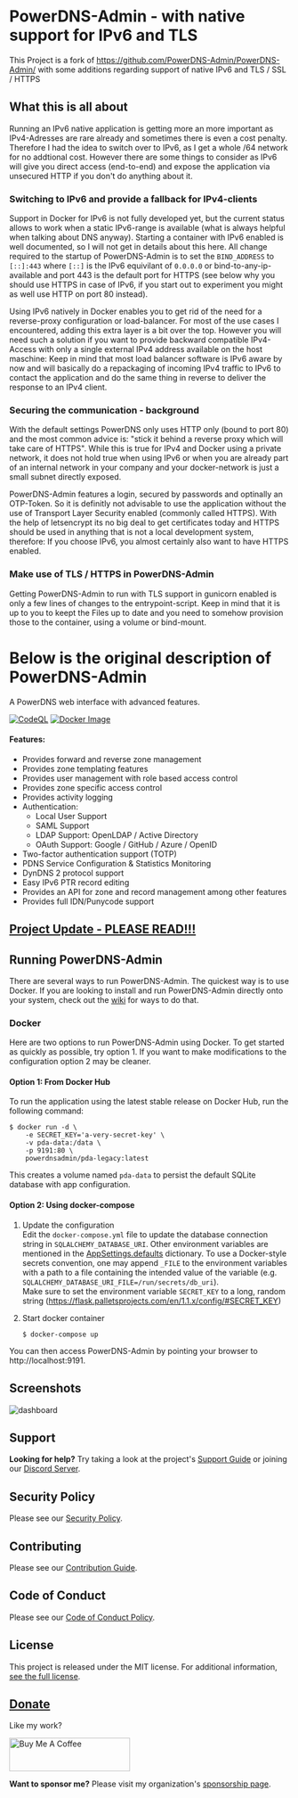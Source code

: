 # PowerDNS-Admin - with native support for IPv6 and TLS
This Project is a fork of https://github.com/PowerDNS-Admin/PowerDNS-Admin/ with some additions regarding support of native IPv6 and TLS / SSL / HTTPS

## What this is all about
Running an IPv6 native application is getting more an more important as IPv4-Adresses are rare already and sometimes there is even a cost penalty. Therefore I had the idea to switch over to IPv6, as I get a whole /64 network for no addtional cost.
However there are some things to consider as IPv6 will give you direct access (end-to-end) and expose the application via unsecured HTTP if you don't do anything about it.

### Switching to IPv6 and provide a fallback for IPv4-clients

Support in Docker for IPv6 is not fully developed yet, but the current status allows to work when a static IPv6-range is available (what is always helpful when talking about DNS anyway). Starting a container with IPv6 enabled is well documented, so I will not get in details about this here. All change required to the startup of PowerDNS-Admin is to set the `BIND_ADDRESS` to `[::]:443` where `[::]` is the IPv6 equivilant of `0.0.0.0` or bind-to-any-ip-available and port 443 is the default port for HTTPS (see below why you should use HTTPS in case of IPv6, if you start out to experiment you might as well use HTTP on port 80 instead).

Using IPv6 natively in Docker enables you to get rid of the need for a reverse-proxy configuration or load-balancer. For most of the use cases I encountered, adding this extra layer is a bit over the top. However you will need such a solution if you want to provide backward compatible IPv4-Access with only a single external IPv4 address available on the host maschine: Keep in mind that most load balancer software is IPv6 aware by now and will basically do a repackaging of incoming IPv4 traffic to IPv6 to contact the application and do the same thing in reverse to deliver the response to an IPv4 client.

### Securing the communication - background
With the default settings PowerDNS only uses HTTP only (bound to port 80) and the most common advice is: "stick it behind a reverse proxy which will take care of HTTPS". While this is true for IPv4 and Docker using a private network, it does not hold true when using IPv6 or when you are already part of an internal network in your company and your docker-network is just a small subnet directly exposed.

PowerDNS-Admin features a login, secured by passwords and optinally an OTP-Token. So it is definitly not advisable to use the application without the use of Transport Layer Security enabled (commonly called HTTPS).
With the help of letsencrypt its no big deal to get certificates today and HTTPS should be used in anything that is not a local development system, therefore: If you choose IPv6, you almost certainly also want to have HTTPS enabled.

### Make use of TLS / HTTPS in PowerDNS-Admin
Getting PowerDNS-Admin to run with TLS support in gunicorn enabled is only a few lines of changes to the entrypoint-script. Keep in mind that it is up to you to keept the Files up to date and you need to somehow provision those to the container, using a volume or bind-mount.

# Below is the original description of PowerDNS-Admin

A PowerDNS web interface with advanced features.

[![CodeQL](https://github.com/PowerDNS-Admin/PowerDNS-Admin/actions/workflows/codeql-analysis.yml/badge.svg?branch=master)](https://github.com/PowerDNS-Admin/PowerDNS-Admin/actions/workflows/codeql-analysis.yml)
[![Docker Image](https://github.com/PowerDNS-Admin/PowerDNS-Admin/actions/workflows/build-and-publish.yml/badge.svg?branch=master)](https://github.com/PowerDNS-Admin/PowerDNS-Admin/actions/workflows/build-and-publish.yml)

#### Features:

- Provides forward and reverse zone management
- Provides zone templating features
- Provides user management with role based access control
- Provides zone specific access control
- Provides activity logging
- Authentication:
  - Local User Support
  - SAML Support
  - LDAP Support: OpenLDAP / Active Directory
  - OAuth Support: Google / GitHub / Azure / OpenID
- Two-factor authentication support (TOTP)
- PDNS Service Configuration & Statistics Monitoring
- DynDNS 2 protocol support
- Easy IPv6 PTR record editing
- Provides an API for zone and record management among other features
- Provides full IDN/Punycode support

## [Project Update - PLEASE READ!!!](https://github.com/PowerDNS-Admin/PowerDNS-Admin/discussions/1708)

## Running PowerDNS-Admin

There are several ways to run PowerDNS-Admin. The quickest way is to use Docker.
If you are looking to install and run PowerDNS-Admin directly onto your system, check out
the [wiki](https://github.com/PowerDNS-Admin/PowerDNS-Admin/blob/master/docs/wiki/) for ways to do that.

### Docker

Here are two options to run PowerDNS-Admin using Docker.
To get started as quickly as possible, try option 1. If you want to make modifications to the configuration option 2 may
be cleaner.

#### Option 1: From Docker Hub

To run the application using the latest stable release on Docker Hub, run the following command:

```
$ docker run -d \
    -e SECRET_KEY='a-very-secret-key' \
    -v pda-data:/data \
    -p 9191:80 \
    powerdnsadmin/pda-legacy:latest
```

This creates a volume named `pda-data` to persist the default SQLite database with app configuration.

#### Option 2: Using docker-compose

1. Update the configuration   
   Edit the `docker-compose.yml` file to update the database connection string in `SQLALCHEMY_DATABASE_URI`.
   Other environment variables are mentioned in
   the [AppSettings.defaults](https://github.com/PowerDNS-Admin/PowerDNS-Admin/blob/master/powerdnsadmin/lib/settings.py) dictionary.
   To use a Docker-style secrets convention, one may append `_FILE` to the environment variables with a path to a file
   containing the intended value of the variable (e.g. `SQLALCHEMY_DATABASE_URI_FILE=/run/secrets/db_uri`).   
   Make sure to set the environment variable `SECRET_KEY` to a long, random
   string (https://flask.palletsprojects.com/en/1.1.x/config/#SECRET_KEY)

2. Start docker container
   ```
   $ docker-compose up
   ```

You can then access PowerDNS-Admin by pointing your browser to http://localhost:9191.

## Screenshots

![dashboard](docs/screenshots/dashboard.png)

## Support

**Looking for help?** Try taking a look at the project's
[Support Guide](https://github.com/PowerDNS-Admin/PowerDNS-Admin/blob/master/.github/SUPPORT.md) or joining
our [Discord Server](https://discord.powerdnsadmin.org).

## Security Policy

Please see our [Security Policy](https://github.com/PowerDNS-Admin/PowerDNS-Admin/blob/master/SECURITY.md).

## Contributing

Please see our [Contribution Guide](https://github.com/PowerDNS-Admin/PowerDNS-Admin/blob/master/docs/CONTRIBUTING.md).

## Code of Conduct

Please see our [Code of Conduct Policy](https://github.com/PowerDNS-Admin/PowerDNS-Admin/blob/master/docs/CODE_OF_CONDUCT.md).

## License

This project is released under the MIT license. For additional
information, [see the full license](https://github.com/PowerDNS-Admin/PowerDNS-Admin/blob/master/LICENSE).

## [Donate](https://www.buymeacoffee.com/AzorianMatt)

Like my work?

<a href="https://www.buymeacoffee.com/AzorianMatt" target="_blank"><img src="https://cdn.buymeacoffee.com/buttons/v2/default-blue.png" alt="Buy Me A Coffee" style="height: 60px !important;width: 217px !important;" ></a>

**Want to sponsor me?** Please visit my organization's [sponsorship page](https://github.com/sponsors/AzorianSolutions).
